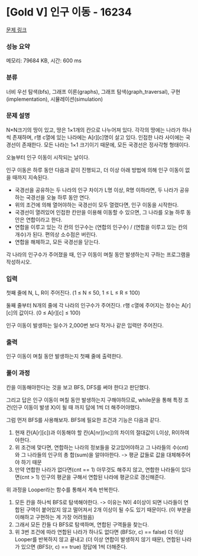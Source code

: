 # [Gold V] 인구 이동 - 16234 

[문제 링크](https://www.acmicpc.net/problem/16234) 

### 성능 요약

메모리: 79684 KB, 시간: 600 ms

### 분류

너비 우선 탐색(bfs), 그래프 이론(graphs), 그래프 탐색(graph_traversal), 구현(implementation), 시뮬레이션(simulation)

### 문제 설명

<p>N×N크기의 땅이 있고, 땅은 1×1개의 칸으로 나누어져 있다. 각각의 땅에는 나라가 하나씩 존재하며, r행 c열에 있는 나라에는 A[r][c]명이 살고 있다. 인접한 나라 사이에는 국경선이 존재한다. 모든 나라는 1×1 크기이기 때문에, 모든 국경선은 정사각형 형태이다.</p>

<p>오늘부터 인구 이동이 시작되는 날이다.</p>

<p>인구 이동은 하루 동안 다음과 같이 진행되고, 더 이상 아래 방법에 의해 인구 이동이 없을 때까지 지속된다.</p>

<ul>
	<li>국경선을 공유하는 두 나라의 인구 차이가 L명 이상, R명 이하라면, 두 나라가 공유하는 국경선을 오늘 하루 동안 연다.</li>
	<li>위의 조건에 의해 열어야하는 국경선이 모두 열렸다면, 인구 이동을 시작한다.</li>
	<li>국경선이 열려있어 인접한 칸만을 이용해 이동할 수 있으면, 그 나라를 오늘 하루 동안은 연합이라고 한다.</li>
	<li>연합을 이루고 있는 각 칸의 인구수는 (연합의 인구수) / (연합을 이루고 있는 칸의 개수)가 된다. 편의상 소수점은 버린다.</li>
	<li>연합을 해체하고, 모든 국경선을 닫는다.</li>
</ul>

<p>각 나라의 인구수가 주어졌을 때, 인구 이동이 며칠 동안 발생하는지 구하는 프로그램을 작성하시오.</p>

### 입력 

 <p>첫째 줄에 N, L, R이 주어진다. (1 ≤ N ≤ 50, 1 ≤ L ≤ R ≤ 100)</p>

<p>둘째 줄부터 N개의 줄에 각 나라의 인구수가 주어진다. r행 c열에 주어지는 정수는 A[r][c]의 값이다. (0 ≤ A[r][c] ≤ 100)</p>

<p>인구 이동이 발생하는 일수가 2,000번 보다 작거나 같은 입력만 주어진다.</p>

### 출력 

 <p>인구 이동이 며칠 동안 발생하는지 첫째 줄에 출력한다.</p>

### 풀이 과정

칸을 이동해야한다는 것을 보고 BFS, DFS를 써야 한다고 판단했다.

그리고 답은 인구 이동이 며칠 동안 발생하는지 구해야하므로, while문을 통해 특정 조건(인구 이동이 발생 X)이 될 때 까지 답에 1씩 더 해주어야했다.

그럼 먼저 BFS를 사용해보자.
BFS에 필요한 조건과 기능은 다음과 같다.

1. 현재 칸(A[r][c])과 이동해야 할 칸(A[nr][nc])의 차이의 절대값이 L이상, R이하여야한다.
2. 위 조건에 맞다면, 연합하는 나라의 정보들을 갖고있어야하고 그 나라들의 수(cnt)와 그 나라들의 인구의 총 합(sum)을 알야아한다. -> 평균 값들로 값을 대체해주어야 하기 때문
3. 만약 연합한 나라가 없다면(cnt == 1) 아무것도 해주지 않고, 연합한 나라들이 있다면(cnt > 1) 인구의 평균을 구해서 연합된 나라에 평균으로 갱신해준다.

위 과정을 Looper라는 함수를 통해서 계속 반복한다.

1. 모든 칸을 하나씩 BFS로 탐색해야한다. -> 이유는 N이 4이상이 되면 나라들이 연합된 구역이 붙어있지 않고 떨어져서 2개 이상이 될 수도 있기 때문이다. (이 부분을 이해하고 구현하는 게 가장 어려웠음)
2. 그래서 모든 칸들 다 BFS로 탐색하며, 연합된 구역들을 찾는다. 
3. 위 3번 조건에 따라 연합된 나라가 하나도 없다면 (BFS(r, c) == false) 더 이상 Looper를 반복하지 않고 끝내고 (더 이상 연합이 발생하지 않기 때문), 연합된 나라가 있으면 (BFS(r, c) == true) 정답에 1씩 더해준다.
